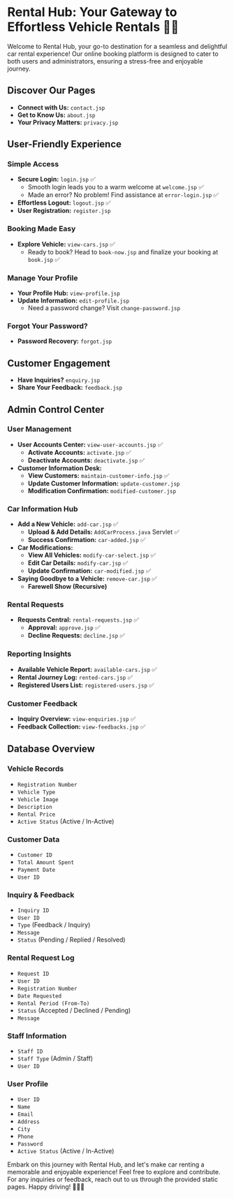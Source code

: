 # Rental Hub: Your Gateway to Effortless Vehicle Rentals 🚗✨

Welcome to Rental Hub, your go-to destination for a seamless and delightful car rental experience! Our online booking platform is designed to cater to both users and administrators, ensuring a stress-free and enjoyable journey.

## Discover Our Pages

- **Connect with Us:** `contact.jsp`
- **Get to Know Us:** `about.jsp`
- **Your Privacy Matters:** `privacy.jsp`

## User-Friendly Experience

### Simple Access

- **Secure Login:** `login.jsp` ✅
  - Smooth login leads you to a warm welcome at `welcome.jsp` ✅
  - Made an error? No problem! Find assistance at `error-login.jsp` ✅
- **Effortless Logout:** `logout.jsp` ✅
- **User Registration:** `register.jsp`

### Booking Made Easy

- **Explore Vehicle:** `view-cars.jsp` ✅
  - Ready to book? Head to `book-now.jsp` and finalize your booking at `book.jsp` ✅

### Manage Your Profile

- **Your Profile Hub:** `view-profile.jsp`
- **Update Information:** `edit-profile.jsp`
  - Need a password change? Visit `change-password.jsp`

### Forgot Your Password?

- **Password Recovery:** `forgot.jsp`

## Customer Engagement

- **Have Inquiries?** `enquiry.jsp`
- **Share Your Feedback:** `feedback.jsp`

## Admin Control Center

### User Management

- **User Accounts Center:** `view-user-accounts.jsp` ✅
  - **Activate Accounts:** `activate.jsp` ✅
  - **Deactivate Accounts:** `deactivate.jsp` ✅
- **Customer Information Desk:**
  - **View Customers:** `maintain-customer-info.jsp` ✅
  - **Update Customer Information:** `update-customer.jsp`
  - **Modification Confirmation:** `modified-customer.jsp`

### Car Information Hub

- **Add a New Vehicle:** `add-car.jsp` ✅
  - **Upload & Add Details:** `AddCarProcess.java` Servlet ✅
  - **Success Confirmation:** `car-added.jsp` ✅
- **Car Modifications:**
  - **View All Vehicles:** `modify-car-select.jsp` ✅
  - **Edit Car Details:** `modify-car.jsp` ✅
  - **Update Confirmation:** `car-modified.jsp` ✅
- **Saying Goodbye to a Vehicle:** `remove-car.jsp` ✅
  - **Farewell Show (Recursive)**

### Rental Requests

- **Requests Central:** `rental-requests.jsp` ✅
  - **Approval:** `approve.jsp` ✅
  - **Decline Requests:** `decline.jsp` ✅

### Reporting Insights

- **Available Vehicle Report:** `available-cars.jsp` ✅
- **Rental Journey Log:** `rented-cars.jsp` ✅
- **Registered Users List:** `registered-users.jsp` ✅

### Customer Feedback

- **Inquiry Overview:** `view-enquiries.jsp` ✅
- **Feedback Collection:** `view-feedbacks.jsp` ✅

## Database Overview

### Vehicle Records

- `Registration Number`
- `Vehicle Type`
- `Vehicle Image`
- `Description`
- `Rental Price`
- `Active Status` (Active / In-Active)

### Customer Data

- `Customer ID`
- `Total Amount Spent`
- `Payment Date`
- `User ID`

### Inquiry & Feedback

- `Inquiry ID`
- `User ID`
- `Type` (Feedback / Inquiry)
- `Message`
- `Status` (Pending / Replied / Resolved)

### Rental Request Log

- `Request ID`
- `User ID`
- `Registration Number`
- `Date Requested`
- `Rental Period (From-To)`
- `Status` (Accepted / Declined / Pending)
- `Message`

### Staff Information

- `Staff ID`
- `Staff Type` (Admin / Staff)
- `User ID`

### User Profile

- `User ID`
- `Name`
- `Email`
- `Address`
- `City`
- `Phone`
- `Password`
- `Active Status` (Active / In-Active)

Embark on this journey with Rental Hub, and let's make car renting a memorable and enjoyable experience! Feel free to explore and contribute. For any inquiries or feedback, reach out to us through the provided static pages. Happy driving! 🚗💨✨
